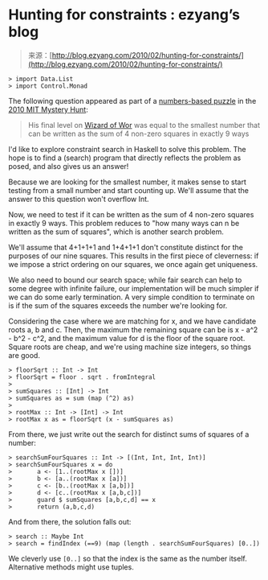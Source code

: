 <!--yml
category: 未分类
date: 2024-07-01 18:18:27
-->

# Hunting for constraints : ezyang’s blog

> 来源：[http://blog.ezyang.com/2010/02/hunting-for-constraints/](http://blog.ezyang.com/2010/02/hunting-for-constraints/)

```
> import Data.List
> import Control.Monad

```

The following question appeared as part of a [numbers-based puzzle](http://www.mit.edu/~puzzle/10/puzzles/2010/fun_with_numbers/) in the [2010 MIT Mystery Hunt](http://www.mit.edu/~puzzle/10/):

> His final level on [Wizard of Wor](http://hackage.haskell.org/package/dow) was equal to the smallest number that can be written as the sum of 4 non-zero squares in exactly 9 ways

I'd like to explore constraint search in Haskell to solve this problem. The hope is to find a (search) program that directly reflects the problem as posed, and also gives us an answer!

Because we are looking for the smallest number, it makes sense to start testing from a small number and start counting up. We'll assume that the answer to this question won't overflow Int.

Now, we need to test if it can be written as the sum of 4 non-zero squares in exactly 9 ways. This problem reduces to "how many ways can n be written as the sum of squares", which is another search problem.

We'll assume that 4+1+1+1 and 1+4+1+1 don't constitute distinct for the purposes of our nine squares. This results in the first piece of cleverness: if we impose a strict ordering on our squares, we once again get uniqueness.

We also need to bound our search space; while fair search can help to some degree with infinite failure, our implementation will be much simpler if we can do some early termination. A very simple condition to terminate on is if the sum of the squares exceeds the number we're looking for.

Considering the case where we are matching for x, and we have candidate roots a, b and c. Then, the maximum the remaining square can be is x - a^2 - b^2 - c^2, and the maximum value for d is the floor of the square root. Square roots are cheap, and we're using machine size integers, so things are good.

```
> floorSqrt :: Int -> Int
> floorSqrt = floor . sqrt . fromIntegral
>
> sumSquares :: [Int] -> Int
> sumSquares as = sum (map (^2) as)
>
> rootMax :: Int -> [Int] -> Int
> rootMax x as = floorSqrt (x - sumSquares as)

```

From there, we just write out the search for distinct sums of squares of a number:

```
> searchSumFourSquares :: Int -> [(Int, Int, Int, Int)]
> searchSumFourSquares x = do
>       a <- [1..(rootMax x [])]
>       b <- [a..(rootMax x [a])]
>       c <- [b..(rootMax x [a,b])]
>       d <- [c..(rootMax x [a,b,c])]
>       guard $ sumSquares [a,b,c,d] == x
>       return (a,b,c,d)

```

And from there, the solution falls out:

```
> search :: Maybe Int
> search = findIndex (==9) (map (length . searchSumFourSquares) [0..])

```

We cleverly use `[0..]` so that the index is the same as the number itself. Alternative methods might use tuples.